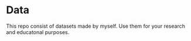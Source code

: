 # Data

This repo consist of datasets made by myself.
Use them for your research and educatonal purposes.
